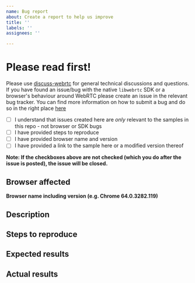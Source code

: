 ```yaml
---
name: Bug report
about: Create a report to help us improve
title: ''
labels: ''
assignees: ''

---
```

# Please read first!
Please use [discuss-webrtc](https://groups.google.com/forum/#!forum/discuss-webrtc) for general technical discussions and questions.
If you have found an issue/bug with the native `libwebrtc` SDK or a browser's behaviour around WebRTC please create an issue in the relevant bug tracker. You can find more information on how to submit a bug and do so in the right place [here](https://webrtc.googlesource.com/src/+/refs/heads/main/docs/bug-reporting.md)

- [ ] I understand that issues created here are _only_ relevant to the samples in this repo - not browser or SDK bugs 
- [ ] I have provided steps to reproduce
- [ ] I have provided browser name and version
- [ ] I have provided a link to the sample here or a modified version thereof

**Note: If the checkboxes above are not checked (which you do after the issue is posted), the issue will be closed.**

## Browser affected

**Browser name including version (e.g. Chrome 64.0.3282.119)**


## Description


## Steps to reproduce


## Expected results


## Actual results

